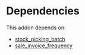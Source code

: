 # Dependencies

This addon depends on:

- [stock_picking_batch](https://github.com/bringout/oca-ocb-warehouse)
- [sale_invoice_frequency](https://github.com/bringout/oca-workflow-process)
